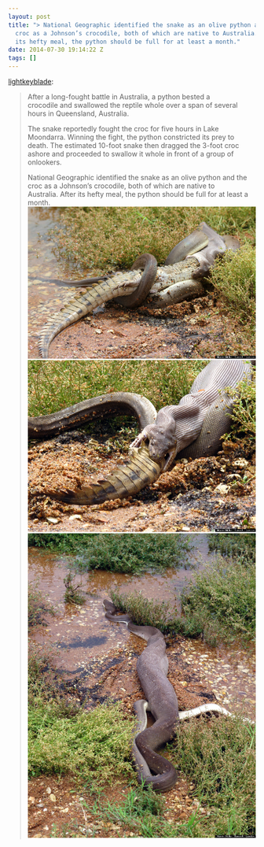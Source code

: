 ```yaml
---
layout: post
title: "> National Geographic identified the snake as an olive python and the
  croc as a Johnson’s crocodile, both of which are native to Australia. After
  its hefty meal, the python should be full for at least a month."
date: 2014-07-30 19:14:22 Z
tags: []
---
```

[lightkeyblade](http://lightkeyblade.tumblr.com/post/78585913015/after-a-long-fought-battle-in-australia-a-python):

> After a long-fought battle in Australia, a python bested a crocodile and swallowed the reptile whole over a span of several hours in Queensland, Australia.
> 
> The snake reportedly fought the croc for five hours in Lake Moondarra. Winning the fight, the python constricted its prey to death. The estimated 10-foot snake then dragged the 3-foot croc ashore and proceeded to swallow it whole in front of a group of onlookers.
> 
> National Geographic identified the snake as an olive python and the croc as a Johnson’s crocodile, both of which are native to Australia. After its hefty meal, the python should be full for at least a month.
![](/media/2014/07/93329755178_0.jpg)
![](/media/2014/07/93329755178_1.jpg)
![](/media/2014/07/93329755178_2.jpg)
